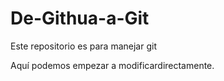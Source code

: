 # De-Githua-a-Git
Este repositorio es para manejar git

Aquí podemos empezar a modificardirectamente.
